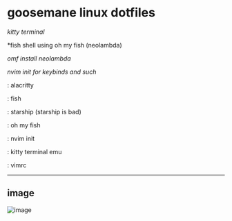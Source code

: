 # goosemane linux dotfiles

*kitty terminal*  

*fish shell using oh my fish (neolambda)  
  
*omf install neolambda*  

*nvim init for keybinds and such*


: alacritty 

: fish 

: starship (starship is bad)

: oh my fish

: nvim init

: kitty terminal emu

: vimrc


---
## image 
![image](https://i.imgur.com/JNR6Vhk.png)


